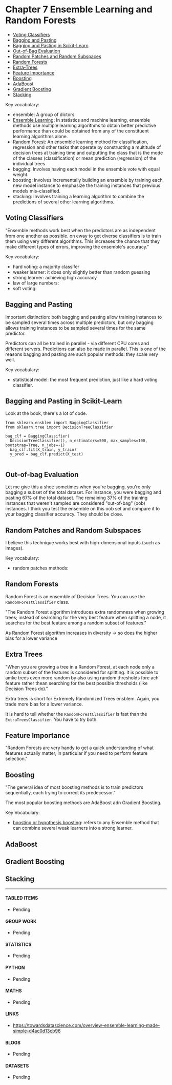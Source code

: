 # Chapter 7 Ensemble Learning and Random Forests

- [Voting Classifiers](#voting-classifiers)
- [Bagging and Pasting](#bagging-and-pasting)
- [Bagging and Pasting in Scikit-Learn](#bagging-and-pasting-in-scikit-learn)
- [Out-of-Bag Evaluation](#out-of-bag-evaluation)
- [Random Patches and Random Subspaces](#random-patches-and-random-subspaces)
- [Random Forests](#random-forests)
- [Extra-Trees](#extra-trees)
- [Feature Importance](#feature-importance)
- [Boosting](#boosting)
- [AdaBoost](#adaboost)
- [Gradient Boosting](#gradient-boosting)
- [Stacking](#stacking)

Key vocabulary:
- ensemble: A group of dictors
- [Ensemble Learning](https://en.wikipedia.org/wiki/Ensemble_learning): In statistics and machine learning, ensemble methods use multiple learning algorithms to obtain better predictive performance than could be obtained from any of the constituent learning algorithms alone. 
- [Random Forest](https://en.wikipedia.org/wiki/Random_forest): An ensemble learning method for classification, regression and other tasks that operate by constructing a multitude of decision trees at training time and outputting the class that is the mode of the classes (classification) or mean prediction (regression) of the individual trees
- bagging: Involves having each model in the ensemble vote with equal weight.
- boosting: Involves incrementally building an ensemble by training each new model instance to emphasize the training instances that previous models mis-classified.
- stacking: Involves training a learning algorithm to combine the predictions of several other learning algorithms.

## Voting Classifiers

"Ensemble methods work best when the predictors are as independent from one another as possible. on eway to get diverse classifiers is to train them using very different algorithms. This increases the chance that they make different types of errors, improving the ensemble's accuracy."

Key vocabulary:
- hard voting: a majority classifer
- weaker learner: it does only slightly better than random guessing
- strong learner: achieving high accuracy
- law of large numbers: 
- soft voting:

## Bagging and Pasting

Important distinction: both bagging and pasting allow training instances to be sampled several times across multiple predictors, but only bagging allows training instances to be sampled several times for the same predictor. 

Predictors can all be trained in parallel - via different CPU cores and different servers. Predictions can also be made in parallel. This is one of the reasons bagging and pasting are such popular methods: they scale very well. 

Key vocabulary:
- statistical model: the most frequent prediction, just like a hard voting classifier. 

## Bagging and Pasting in Scikit-Learn

Look at the book, there's a lot of code.

```
from sklearn.ensblem import BaggingClassifier
from sklearn.tree import DecisionTreeClassifier

bag_clf = BaggingClassifier(
  DecisionTreeClassifier(), n_estimators=500, max_samples=100, bootstrap=True, n_jobs=-1)
  bag_clf.fit(X_train, y_train)
  y_pred = bag_clf.predict(X_test)
  
```
## Out-of-bag Evaluation

Let me give this a shot: sometimes when you're bagging, you're only bagging a subset of the total dataset. For instance, you were bagging and pasting 67% of the total dataset. The remaining 37% of the training instances that weren't sampled are considered "out-of-bag" (oob) instances. I think you test the ensemble on this oob set and compare it to your bagging classifier accuracy. They should be close. 

## Random Patches and Random Subspaces

I believe this technique works best with high-dimensional inputs (such as images). 

Key vocabulary: 
- random patches methods: 

## Random Forests

Random Forest is an ensemble of Decision Trees. You can use the ```RandomForestClassifier``` class. 

"The Random Forest algorithm introduces extra randomness when growing trees; instead of searching for the very best feature when splitting a node, it searches for the best feature among a random subset of features."

As Random Forest algorithm increases in diversity -> so does the higher bias for a lower variance

## Extra Trees

"When you are growing a tree in a Random Forest, at each node only a random subset of the features is considered for splitting. It is possible to amke trees even more random by also using random thresholds fore ach feature rather thean searching for the best possible thresholds (like Decision Trees do)."

Extra trees is short for Extremely Randomized Trees ensblem. Again, you trade more bias for a lower variance. 

It is hard to tell whether the ```RandomForestClassifier``` is fast than the ```ExtraTreesClassifier```. You have to try both. 

## Feature Importance

"Random Forests are very handy to get a quick understanding of what features actually matter, in particular if you need to perform feature selection."

## Boosting

"The general idea of most boosting methods is to train predictors sequentially, each trying to correct its predecessor."

The most popular boosting methods are AdaBoost adn Gradient Boosting. 

Key Vocabulary:
- [boosting or hypothesis boosting](https://en.wikipedia.org/wiki/Boosting_(machine_learning)): refers to any Ensemble method that can combine several weak learners into a strong learner. 

## AdaBoost

## Gradient Boosting

## Stacking 

___

#### TABLED ITEMS
- Pending

#### GROUP WORK
- Pending

#### STATISTICS
- Pending

#### PYTHON
- Pending

#### MATHS
- Pending

#### LINKS
- https://towardsdatascience.com/overview-ensemble-learning-made-simple-d4ac0d13cb96

#### BLOGS
- Pending

#### DATASETS
- Pending
